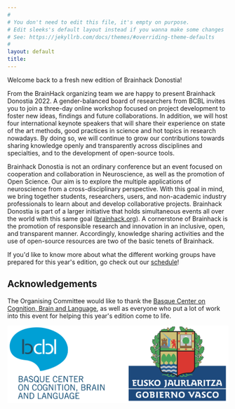 ```yaml
---
#
# You don't need to edit this file, it's empty on purpose.
# Edit sleeks's default layout instead if you wanna make some changes
# See: https://jekyllrb.com/docs/themes/#overriding-theme-defaults
#
layout: default
title:
---
```


Welcome back to a fresh new edition of Brainhack Donostia!

From the BrainHack organizing team we are happy to present Brainhack Donostia 2022. A gender-balanced board of researchers from BCBL invites you to join a three-day online workshop focused on project development to foster new ideas, findings and future collaborations. In addition, we will host four international keynote speakers that will share their experience on state of the art methods, good practices in science and hot topics in research nowadays. By doing so, we will continue to grow our contributions towards sharing knowledge openly and transparently across disciplines and specialties, and to the development of open-source tools.

Brainhack Donostia is not an ordinary conference but an event focused on cooperation and collaboration in Neuroscience, as well as the promotion of Open Science. Our aim is to explore the multiple applications of neuroscience from a cross-disciplinary perspective. With this goal in mind, we bring together students, researchers, users, and non-academic industry professionals to learn about and develop collaborative projects. Brainhack Donostia is part of a larger initiative that holds simultaneous events all over the world with this same goal ([brainhack.org](https://brainhack.org)). A cornerstone of Brainhack is the promotion of responsible research and innovation in an inclusive, open, and transparent manner. Accordingly, knowledge sharing activities and the use of open-source resources are two of the basic tenets of Brainhack.

If you'd like to know more about what the different working groups have prepared for this year's edition, go check out our [schedule](https://brainhack-donostia.github.io/schedule/)!

<!-- ## Registration

Registration for Brainhack Donostia 2022 is **OPEN**!

This year's edition will be held online, which means it will be **completely free** for participants and we will be able to host people from all around the world, making this year's edition bigger, better, and even more inclusive than ever before!

<a href="https://brainhack-donostia.github.io/registration/" target="_blank"><img class="cta_button" src="assets/img/posts/CTAregister.jpg" alt=""></a> -->

## Acknowledgements

The Organising Committee would like to thank the <a href="https://www.bcbl.eu/en" target="_blank">Basque Center on Cognition, Brain and Language</a>, as well as everyone who put a lot of work into this event for helping this year's edition come to life.

<a href="https://www.bcbl.eu/en" target="_blank"><img class="bcbl-logo cta_button" src="assets/img/posts/acknowledgements.png" alt=""></a>
